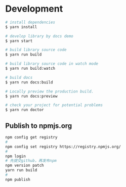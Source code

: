 <!--
 * @Author: jackning 270580156@qq.com
 * @Date: 2024-06-13 18:20:50
 * @LastEditors: jackning 270580156@qq.com
 * @LastEditTime: 2024-06-15 11:13:52
 * @Description: bytedesk.com https://github.com/Bytedesk/bytedesk
 *   Please be aware of the BSL license restrictions before installing Bytedesk IM – 
 *  selling, reselling, or hosting Bytedesk IM as a service is a breach of the terms and automatically terminates your rights under the license. 
 *  仅支持企业内部员工自用，严禁私自用于销售、二次销售或者部署SaaS方式销售 
 *  Business Source License 1.1: https://github.com/Bytedesk/bytedesk/blob/main/LICENSE 
 *  contact: 270580156@qq.com 
 * 联系：270580156@qq.com
 * Copyright (c) 2024 by bytedesk.com, All Rights Reserved. 
-->
# Development

```bash
# install dependencies
$ yarn install

# develop library by docs demo
$ yarn start

# build library source code
$ yarn run build

# build library source code in watch mode
$ yarn run build:watch

# build docs
$ yarn run docs:build

# Locally preview the production build.
$ yarn run docs:preview

# check your project for potential problems
$ yarn run doctor
```

## Publish to npmjs.org

```bash
npm config get registry
# 
npm config set registry https://registry.npmjs.org/
#
npm login
# 先提交github，再发布npm
npm version patch
yarn run build
# 
npm publish
```
